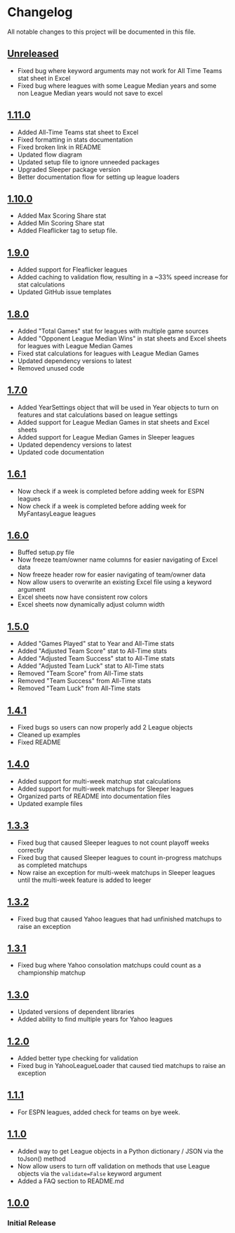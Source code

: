 # Changelog

All notable changes to this project will be documented in this file.

## [Unreleased]

- Fixed bug where keyword arguments may not work for All Time Teams stat sheet in Excel
- Fixed bug where leagues with some League Median years and some non League Median years would not save to excel

## [1.11.0]

- Added All-Time Teams stat sheet to Excel
- Fixed formatting in stats documentation
- Fixed broken link in README
- Updated flow diagram
- Updated setup file to ignore unneeded packages
- Upgraded Sleeper package version
- Better documentation flow for setting up league loaders

## [1.10.0]

- Added Max Scoring Share stat
- Added Min Scoring Share stat
- Added Fleaflicker tag to setup file.

## [1.9.0]

- Added support for Fleaflicker leagues
- Added caching to validation flow, resulting in a ~33% speed increase for stat calculations
- Updated GitHub issue templates

## [1.8.0]

- Added "Total Games" stat for leagues with multiple game sources
- Added "Opponent League Median Wins" in stat sheets and Excel sheets for leagues with League Median Games
- Fixed stat calculations for leagues with League Median Games
- Updated dependency versions to latest
- Removed unused code

## [1.7.0]

- Added YearSettings object that will be used in Year objects to turn on features and stat calculations based on league
  settings
- Added support for League Median Games in stat sheets and Excel sheets
- Added support for League Median Games in Sleeper leagues
- Updated dependency versions to latest
- Updated code documentation

## [1.6.1]

- Now check if a week is completed before adding week for ESPN leagues
- Now check if a week is completed before adding week for MyFantasyLeague leagues

## [1.6.0]

- Buffed setup.py file
- Now freeze team/owner name columns for easier navigating of Excel data
- Now freeze header row for easier navigating of team/owner data
- Now allow users to overwrite an existing Excel file using a keyword argument
- Excel sheets now have consistent row colors
- Excel sheets now dynamically adjust column width

## [1.5.0]

- Added "Games Played" stat to Year and All-Time stats
- Added "Adjusted Team Score" stat to All-Time stats
- Added "Adjusted Team Success" stat to All-Time stats
- Added "Adjusted Team Luck" stat to All-Time stats
- Removed "Team Score" from All-Time stats
- Removed "Team Success" from All-Time stats
- Removed "Team Luck" from All-Time stats

## [1.4.1]

- Fixed bugs so users can now properly add 2 League objects
- Cleaned up examples
- Fixed README

## [1.4.0]

- Added support for multi-week matchup stat calculations
- Added support for multi-week matchups for Sleeper leagues
- Organized parts of README into documentation files
- Updated example files

## [1.3.3]

- Fixed bug that caused Sleeper leagues to not count playoff weeks correctly
- Fixed bug that caused Sleeper leagues to count in-progress matchups as completed matchups
- Now raise an exception for multi-week matchups in Sleeper leagues until the multi-week feature is added to leeger

## [1.3.2]

- Fixed bug that caused Yahoo leagues that had unfinished matchups to raise an exception

## [1.3.1]

- Fixed bug where Yahoo consolation matchups could count as a championship matchup

## [1.3.0]

- Updated versions of dependent libraries
- Added ability to find multiple years for Yahoo leagues

## [1.2.0]

- Added better type checking for validation
- Fixed bug in YahooLeagueLoader that caused tied matchups to raise an exception

## [1.1.1]

- For ESPN leagues, added check for teams on bye week.

## [1.1.0]

- Added way to get League objects in a Python dictionary / JSON via the toJson() method
- Now allow users to turn off validation on methods that use League objects via the `validate=False` keyword argument
- Added a FAQ section to README.md

## [1.0.0]

### Initial Release

[Unreleased]: https://github.com/joeyagreco/leeger/compare/v1.11.0...HEAD

[1.11.0]: https://github.com/joeyagreco/leeger/releases/tag/v1.11.0

[1.10.0]: https://github.com/joeyagreco/leeger/releases/tag/v1.10.0

[1.9.0]: https://github.com/joeyagreco/leeger/releases/tag/v1.9.0

[1.8.0]: https://github.com/joeyagreco/leeger/releases/tag/v1.8.0

[1.7.0]: https://github.com/joeyagreco/leeger/releases/tag/v1.7.0

[1.6.1]: https://github.com/joeyagreco/leeger/releases/tag/v1.6.1

[1.6.0]: https://github.com/joeyagreco/leeger/releases/tag/v1.6.0

[1.5.0]: https://github.com/joeyagreco/leeger/releases/tag/v1.5.0

[1.4.1]: https://github.com/joeyagreco/leeger/releases/tag/v1.4.1

[1.4.0]: https://github.com/joeyagreco/leeger/releases/tag/v1.4.0

[1.3.3]: https://github.com/joeyagreco/leeger/releases/tag/v1.3.3

[1.3.2]: https://github.com/joeyagreco/leeger/releases/tag/v1.3.2

[1.3.1]: https://github.com/joeyagreco/leeger/releases/tag/v1.3.1

[1.3.0]: https://github.com/joeyagreco/leeger/releases/tag/v1.3.0

[1.2.0]: https://github.com/joeyagreco/leeger/releases/tag/v1.2.0

[1.1.1]: https://github.com/joeyagreco/leeger/releases/tag/v1.1.1

[1.1.0]: https://github.com/joeyagreco/leeger/releases/tag/v1.1.0

[1.0.0]: https://github.com/joeyagreco/leeger/releases/tag/v1.0.0
